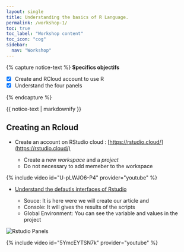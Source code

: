 ```yaml
---
layout: single
title: Understanding the basics of R Language.
permalink: /workshop-1/
toc: true
toc_label: "Workshop content"
toc_icon: "cog"
sidebar:
  nav: "Workshop"
---
```




{% capture notice-text %}
**Specifics objectifs**

- [X] Create and RCloud account to use R
- [X] Understand the four panels

{% endcapture %}

<div class="notice--info">
  {{ notice-text | markdownify }}
</div>


## Creating an Rcloud

- Create an account on RStudio cloud : [https://rstudio.cloud/](https://rstudio.cloud/)

  + Create a new *workspace* and a *project*
  + Do not necessary to add memeber to the workspace

{% include video id="U-pLWJO6-P4" provider="youtube" %}


- [Understand the defautls interfaces of Rstudio](https://bookdown.org/ndphillips/YaRrr/the-four-rstudio-windows.html)

  + Souce: It is here were we will create our article and 
  + Console: It will gives the results of the scripts
  + Global Environment: You can see the variable and values in the project

![Rstudio Panels](https://bookdown.org/ndphillips/YaRrr/images/RStudio_Screenshot_Labels.png)


{% include video id="5YmcEYTSN7k" provider="youtube" %}




